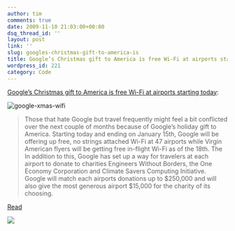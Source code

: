 ```yaml
---
author: tim
comments: true
date: 2009-11-10 21:03:00+00:00
dsq_thread_id: ''
layout: post
link: ''
slug: googles-christmas-gift-to-america-is
title: Google’s Christmas gift to America is free Wi-Fi at airports starting today (reblog)
wordpress_id: 221
category: Code
---
```


[Google’s Christmas gift to America is free Wi-Fi at airports starting
today](http://feedproxy.google.com/~r/TheBoyGeniusReport/~3/XoTZjgYPRM4/): 

![google-xmas-wifi](https://media.boygeniusreport.com/wp-content/uploads/2009/11/google-xmas-wifi.jpg)

> Those that hate Google but travel frequently might feel a bit conflicted over
the next couple of months because of Google’s holiday gift to America.
Starting today and ending on January 15th, Google will be offering up free, no
strings attached Wi-Fi at 47 airports while Virgin American flyers will be
getting free in-flight Wi-Fi as of the 18th. The In addition to this, Google
has set up a way for travelers at each airport to donate to charities
Engineers Without Borders, the One Economy Corporation and Climate Savers
Computing Initiative. Google will match each airports donations up to $250,000
and will also give the most generous airport $15,000 for the charity of its
choosing.

[Read](http://www.google.com/intl/en/press/pressrel/20091110_free_airport_wifi_holiday.html)

![](https://feeds.feedburner.com/~r/TheBoyGeniusReport/~4/XoTZjgYPRM4)
